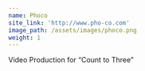 ```yaml
---
name: Phoco
site_link: 'http://www.pho-co.com'
image_path: /assets/images/phoco.png
weight: 1
---
```



Video Production for “Count to Three”